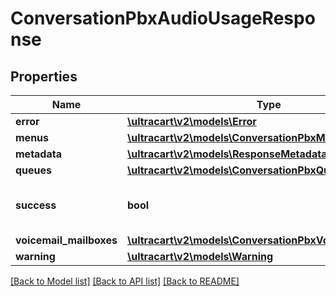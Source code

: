 # ConversationPbxAudioUsageResponse

## Properties
Name | Type | Description | Notes
------------ | ------------- | ------------- | -------------
**error** | [**\ultracart\v2\models\Error**](Error.md) |  | [optional] 
**menus** | [**\ultracart\v2\models\ConversationPbxMenu[]**](ConversationPbxMenu.md) |  | [optional] 
**metadata** | [**\ultracart\v2\models\ResponseMetadata**](ResponseMetadata.md) |  | [optional] 
**queues** | [**\ultracart\v2\models\ConversationPbxQueue[]**](ConversationPbxQueue.md) |  | [optional] 
**success** | **bool** | Indicates if API call was successful | [optional] 
**voicemail_mailboxes** | [**\ultracart\v2\models\ConversationPbxVoicemailMailbox[]**](ConversationPbxVoicemailMailbox.md) |  | [optional] 
**warning** | [**\ultracart\v2\models\Warning**](Warning.md) |  | [optional] 

[[Back to Model list]](../README.md#documentation-for-models) [[Back to API list]](../README.md#documentation-for-api-endpoints) [[Back to README]](../README.md)


